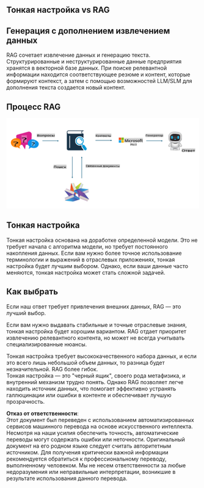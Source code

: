 ## Тонкая настройка vs RAG

## Генерация с дополнением извлечением данных

RAG сочетает извлечение данных и генерацию текста. Структурированные и неструктурированные данные предприятия хранятся в векторной базе данных. При поиске релевантной информации находится соответствующее резюме и контент, которые формируют контекст, а затем с помощью возможностей LLM/SLM для дополнения текста создается новый контент.

## Процесс RAG
![FinetuningvsRAG](../../../../translated_images/rag.36e7cb856f120334d577fde60c6a5d7c5eecae255dac387669303d30b4b3efa4.ru.png)

## Тонкая настройка
Тонкая настройка основана на доработке определенной модели. Это не требует начала с алгоритма модели, но требует постоянного накопления данных. Если вам нужно более точное использование терминологии и выражений в отраслевых приложениях, тонкая настройка будет лучшим выбором. Однако, если ваши данные часто меняются, тонкая настройка может стать сложной задачей.

## Как выбрать
Если наш ответ требует привлечения внешних данных, RAG — это лучший выбор.

Если вам нужно выдавать стабильные и точные отраслевые знания, тонкая настройка будет хорошим вариантом. RAG отдает приоритет извлечению релевантного контента, но может не всегда учитывать специализированные нюансы.

Тонкая настройка требует высококачественного набора данных, и если это всего лишь небольшой объем данных, то разница будет незначительной. RAG более гибок.  
Тонкая настройка — это "черный ящик", своего рода метафизика, и внутренний механизм трудно понять. Однако RAG позволяет легче находить источник данных, что помогает эффективно устранять галлюцинации или ошибки в контенте и обеспечивает лучшую прозрачность.

**Отказ от ответственности**:  
Этот документ был переведен с использованием автоматизированных сервисов машинного перевода на основе искусственного интеллекта. Несмотря на наши усилия обеспечить точность, автоматические переводы могут содержать ошибки или неточности. Оригинальный документ на его родном языке следует считать авторитетным источником. Для получения критически важной информации рекомендуется обратиться к профессиональному переводу, выполненному человеком. Мы не несем ответственности за любые недоразумения или неправильные интерпретации, возникшие в результате использования данного перевода.